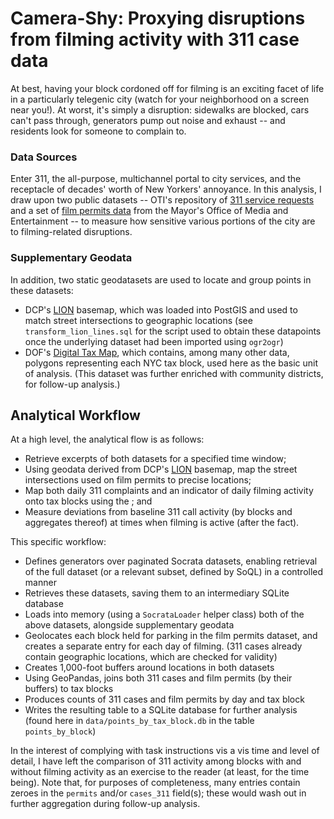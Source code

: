 # Camera-Shy: Proxying disruptions from filming activity with 311 case data

At best, having your block cordoned off for filming is an exciting facet of life in a particularly telegenic city (watch for your neighborhood on a screen near you!). At worst, it's simply a disruption: sidewalks are blocked, cars can't pass through, generators pump out noise and exhaust -- and residents look for someone to complain to.

### Data Sources

Enter 311, the all-purpose, multichannel portal to city services, and the receptacle of decades' worth of New Yorkers' annoyance. In this analysis, I draw upon two public datasets -- OTI's repository of [311 service requests](https://data.cityofnewyork.us/Social-Services/311-Service-Requests-from-2010-to-Present/erm2-nwe9) and a set of [film permits data](https://data.cityofnewyork.us/City-Government/Film-Permits/tg4x-b46p/about_data) from the Mayor's Office of Media and Entertainment -- to measure how sensitive various portions of the city are to filming-related disruptions.

### Supplementary Geodata

In addition, two static geodatasets are used to locate and group points in these datasets:

- DCP's [LION](https://data.cityofnewyork.us/City-Government/LION/2v4z-66xt) basemap, which was loaded into PostGIS and used to match street intersections to geographic locations (see `transform_lion_lines.sql` for the script used to obtain these datapoints once the underlying dataset had been imported using `ogr2ogr`)
- DOF's [Digital Tax Map](https://data.cityofnewyork.us/Housing-Development/Department-of-Finance-Digital-Tax-Map/smk3-tmxj), which contains, among many other data, polygons representing each NYC tax block, used here as the basic unit of analysis. (This dataset was further enriched with community districts, for follow-up analysis.)

## Analytical Workflow

At a high level, the analytical flow is as follows:

- Retrieve excerpts of both datasets for a specified time window;
- Using geodata derived from DCP's [LION](https://data.cityofnewyork.us/City-Government/LION/2v4z-66xt) basemap, map the street intersections used on film permits to precise locations;
- Map both daily 311 complaints and an indicator of daily filming activity onto tax blocks using the ; and
- Measure deviations from baseline 311 call activity (by blocks and aggregates thereof) at times when filming is active (after the fact).

This specific workflow:

- Defines generators over paginated Socrata datasets, enabling retrieval of the full dataset (or a relevant subset, defined by SoQL) in a controlled manner
- Retrieves these datasets, saving them to an intermediary SQLite database
- Loads into memory (using a `SocrataLoader` helper class) both of the above datasets, alongside supplementary geodata
- Geolocates each block held for parking in the film permits dataset, and creates a separate entry for each day of filming. (311 cases already contain geographic locations, which are checked for validity)
- Creates 1,000-foot buffers around locations in both datasets
- Using GeoPandas, joins both 311 cases and film permits (by their buffers) to tax blocks
- Produces counts of 311 cases and film permits by day and tax block
- Writes the resulting table to a SQLite database for further analysis (found here in `data/points_by_tax_block.db` in the table `points_by_block`)

In the interest of complying with task instructions vis a vis time and level of detail, I have left the comparison of 311 activity among blocks with and without filming activity as an exercise to the reader (at least, for the time being). Note that, for purposes of completeness, many entries contain zeroes in the `permits` and/or `cases_311` field(s); these would wash out in further aggregation during follow-up analysis.
